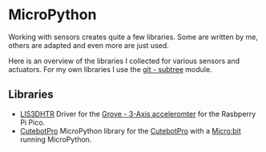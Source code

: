 # MicroPython

Working with sensors creates quite a few libraries. Some are written by me, others are adapted and even more are just used.

Here is an overview of the libraries I collected for various sensors and actuators. For my own libraries I use the [git - subtree](https://docs.github.com/en/get-started/using-git/about-git-subtree-merges) module. 

## Libraries
* [LIS3DHTR](https://github.com/ddland/mp_lis3dhtr)
  Driver for the [Grove - 3-Axis acceleromter](https://wiki.seeedstudio.com/Grove-3-Axis-Digital-Accelerometer-LIS3DHTR/) for the Rasbperry Pi Pico.
* [CutebotPro](https://github.com/ddland/mp_cutebotpro) 
  MicroPython library for the [CutebotPro](https://shop.elecfreaks.com/products/elecfreaks-smart-cutebot-pro-v2-programming-robot-car-for-micro-bit) with a [Micro:bit](https://microbit.org) running MicroPython.
